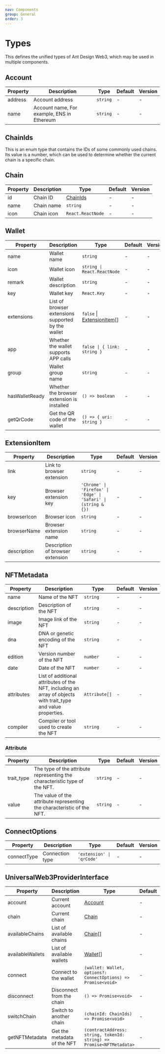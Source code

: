 ```yaml
---
nav: Components
group: General
order: 3
---
```


# Types

This defines the unified types of Ant Design Web3, which may be used in multiple components.

## Account

| Property | Description                                | Type     | Default | Version |
| -------- | ------------------------------------------ | -------- | ------- | ------- |
| address  | Account address                            | `string` | -       | -       |
| name     | Account name, For example, ENS in Ethereum | `string` | -       | -       |

## ChainIds

This is an enum type that contains the IDs of some commonly used chains. Its value is a number, which can be used to determine whether the current chain is a specific chain.

## Chain

| Property | Description | Type                  | Default | Version |
| -------- | ----------- | --------------------- | ------- | ------- |
| id       | Chain ID    | [ChainIds](#chainids) | -       | -       |
| name     | Chain name  | `string`              | -       | -       |
| icon     | Chain icon  | `React.ReactNode`     | -       | -       |

## Wallet

| Property | Description | Type | Default | Version |
| --- | --- | --- | --- | --- |
| name | Wallet name | `string` | - | - |
| icon | Wallet icon | `string \| React.ReactNode` | - | - |
| remark | Wallet description | `string` | - | - |
| key | Wallet key | `React.Key` | - | - |
| extensions | List of browser extensions supported by the wallet | `false` \| [ExtensionItem](#extensionitem)\[] | - | - |
| app | Whether the wallet supports APP calls | `false \| { link: string }` | - | - |
| group | Wallet group name | `string` | - | - |
| hasWalletReady | Whether the browser extension is installed | `() => boolean` | - | - |
| getQrCode | Get the QR code of the wallet | `() => { uri: string }` | - | - |

## ExtensionItem

| Property | Description | Type | Default | Version |
| --- | --- | --- | --- | --- |
| link | Link to browser extension | `string` | - | - |
| key | Browser extension key | `'Chrome' \| 'Firefox' \| 'Edge' \| 'Safari' \| (string & {})` | - | - |
| browserIcon | Browser icon | `string` | - | - |
| browserName | Browser extension name | `string` | - | - |
| description | Description of browser extension | `string` | - | - |

## NFTMetadata

| Property | Description | Type | Default | Version |
| --- | --- | --- | --- | --- |
| name | Name of the NFT | `string` | - | - |
| description | Description of the NFT | `string` | - | - |
| image | Image link of the NFT | `string` | - | - |
| dna | DNA or genetic encoding of the NFT | `string` | - | - |
| edition | Version number of the NFT | `number` | - | - |
| date | Date of the NFT | `number` | - | - |
| attributes | List of additional attributes of the NFT, including an array of objects with trait_type and value properties. | `Attribute[]` | - | - |
| compiler | Compiler or tool used to create the NFT | `string` | - | - |

### Attribute

| Property | Description | Type | Default | Version |
| --- | --- | --- | --- | --- |
| trait_type | The type of the attribute representing the characteristic type of the NFT. | `string` | - | - |
| value | The value of the attribute representing the characteristic of the NFT. | `string` | - | - |

## ConnectOptions

| Property    | Description     | Type                      | Default | Version |
| ----------- | --------------- | ------------------------- | ------- | ------- |
| connectType | Connection type | `'extension' \| 'qrCode'` | -       | -       |

## UniversalWeb3ProviderInterface

| Property | Description | Type | Default | Version |
| --- | --- | --- | --- | --- |
| account | Current account | [Account](#account) | - | - |
| chain | Current chain | [Chain](#chain) | - | - |
| availableChains | List of available chains | [Chain](#chain)\[] | - | - |
| availableWallets | List of available wallets | [Wallet](#wallet)\[] | - | - |
| connect | Connect to the wallet | `(wallet: Wallet, options?: ConnectOptions) => Promise<void>` | - | - |
| disconnect | Disconnect from the chain | `() => Promise<void>` | - | - |
| switchChain | Switch to another chain | `(chainId: ChainIds) => Promise<void>` | - | - |
| getNFTMetadata | Get the metadata of the NFT | `(contractAddress: string, tokenId: string) => Promise<NFTMetadata>` | - | - |
